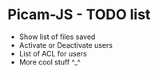 # Picam-JS - TODO list
* Show list of files saved
* Activate or Deactivate users
* List of ACL for users
* More cool stuff ^_^